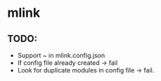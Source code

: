 # mlink

## TODO: 
    
* Support ~ in mlink.config.json
* If config file already created -> fail
* Look for duplicate modules in config file -> fail. 